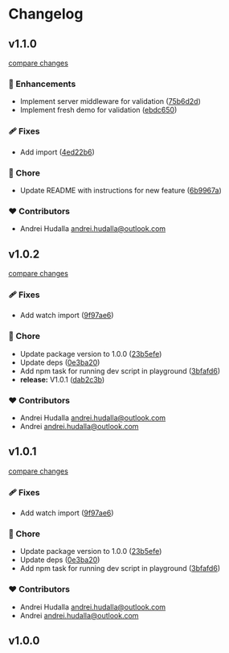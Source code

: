 # Changelog

## v1.1.0

[compare changes](https://github.com/paranoidphantom/tgauth/compare/v1.0.2...v1.1.0)

### 🚀 Enhancements

- Implement server middleware for validation ([75b6d2d](https://github.com/paranoidphantom/tgauth/commit/75b6d2d))
- Implement fresh demo for validation ([ebdc650](https://github.com/paranoidphantom/tgauth/commit/ebdc650))

### 🩹 Fixes

- Add import ([4ed22b6](https://github.com/paranoidphantom/tgauth/commit/4ed22b6))

### 🏡 Chore

- Update README with instructions for new feature ([6b9967a](https://github.com/paranoidphantom/tgauth/commit/6b9967a))

### ❤️ Contributors

- Andrei Hudalla <andrei.hudalla@outlook.com>

## v1.0.2

[compare changes](https://github.com/paranoidphantom/tgauth/compare/v1.0.1...v1.0.2)

### 🩹 Fixes

- Add watch import ([9f97ae6](https://github.com/paranoidphantom/tgauth/commit/9f97ae6))

### 🏡 Chore

- Update package version to 1.0.0 ([23b5efe](https://github.com/paranoidphantom/tgauth/commit/23b5efe))
- Update deps ([0e3ba20](https://github.com/paranoidphantom/tgauth/commit/0e3ba20))
- Add npm task for running dev script in playground ([3bfafd6](https://github.com/paranoidphantom/tgauth/commit/3bfafd6))
- **release:** V1.0.1 ([dab2c3b](https://github.com/paranoidphantom/tgauth/commit/dab2c3b))

### ❤️ Contributors

- Andrei Hudalla <andrei.hudalla@outlook.com>
- Andrei <andrei.hudalla@outlook.com>

## v1.0.1

[compare changes](https://github.com/paranoidphantom/tgauth/compare/v1.0.1...v1.0.1)

### 🩹 Fixes

- Add watch import ([9f97ae6](https://github.com/paranoidphantom/tgauth/commit/9f97ae6))

### 🏡 Chore

- Update package version to 1.0.0 ([23b5efe](https://github.com/paranoidphantom/tgauth/commit/23b5efe))
- Update deps ([0e3ba20](https://github.com/paranoidphantom/tgauth/commit/0e3ba20))
- Add npm task for running dev script in playground ([3bfafd6](https://github.com/paranoidphantom/tgauth/commit/3bfafd6))

### ❤️ Contributors

- Andrei Hudalla <andrei.hudalla@outlook.com>
- Andrei <andrei.hudalla@outlook.com>

## v1.0.0
